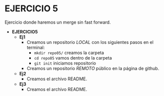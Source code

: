# EJERCICIO 5
Ejercicio donde haremos un merge sin fast forward.
* __EJERCICIO5__
    * __Ej1__
      * Creamos un repositorio *LOCAL* con los siguientes pasos en el terminal:
        * `mkdir repo05/` creamos la carpeta 
        * `cd repo05` vamos dentro de la carpeta
        * `git init` iniciamos repositorio
      * Creamos un repositorio *REMOTO* público en la página de github.
    * __Ej2__
      * Creamos el archivo README.
    * __Ej3__
      * Creamos el archivo README.
 
 